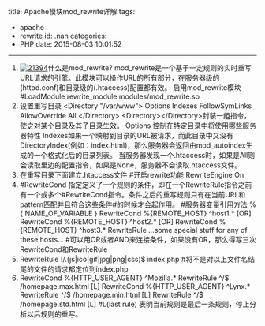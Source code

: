 title: Apache模块mod_rewrite详解
tags:
  - apache
  - rewrite
id: .nan
categories:
  - PHP
date: 2015-08-03 10:01:52
---

1.  [![21394](http://www.shengxuezixun.com/wp-content/uploads/2015/07/21394-300x169.jpg)](http://www.shengxuezixun.com/wp-content/uploads/2015/07/21394.jpg)什么是mod_rewrite?
mod_rewrite是一个基于一定规则的实时重写URL请求的引擎。此模块可以操作URL的所有部分，在服务器级的(httpd.conf)和目录级的(.htaccess)配置都有效。
启用mod_rewrite模块
#LoadModule rewrite_module modules/mod_rewrite.so
2.  设置重写目录
&lt;Directory "/var/www"&gt;
Options Indexes FollowSymLinks
AllowOverride All
&lt;/Directory&gt;
&lt;Directory&gt;&lt;/Directory&gt;封装一组指令，使之对某个目录及其子目录生效。
Options 控制在特定目录中将使用哪些服务器特性
Indexes如果一个映射到目录的URL被请求，而此目录中又没有DirectoryIndex(例如：index.html)，那么服务器会返回由mod_autoindex生成的一个格式化后的目录列表。
当服务器发现一个.htaccess时，如果是All则会读取里边的配置指令，如果是None，服务器不会读取.htaccess文件。
3.  在重写目录下面建立.htaccess文件
#开启rewrite功能
RewriteEngine On
4.  #RewriteCond 指定定义了一个规则的条件，即在一个RewriteRule指令之前有一个或多个#RewriteCond指令。条件之后的重写规则只有在当前URL和 pattern匹配并且符合这些条件#的时候才会起作用。
#服务器变量引用方法 %{ NAME_OF_VARIABLE }
RewriteCond %{REMOTE_HOST} ^host1.* [OR]
RewriteCond %{REMOTE_HOST} ^host2.* [OR]
RewriteCond %{REMOTE_HOST} ^host3.*
RewriteRule ...some special stuff for any of these hosts...
#可以用OR或者AND来连接条件，如果没有OR，那么得写三次RewriteCond和RewriteRule
5.  RewriteRule !/.(js|ico|gif|jpg|png|css)$ index.php
#将不是对以上文件名结尾的文件的请求都定位到index.php
6.  RewriteCond %{HTTP_USER_AGENT} ^Mozilla.*
RewriteRule ^/$ /homepage.max.html [L]
RewriteCond %{HTTP_USER_AGENT} ^Lynx.*
RewriteRule ^/$ /homepage.min.html [L]
RewriteRule ^/$ /homepage.std.html [L]
#L(last rule) 表明当前规则是最后一条规则，停止分析以后规则的重写。
&nbsp;